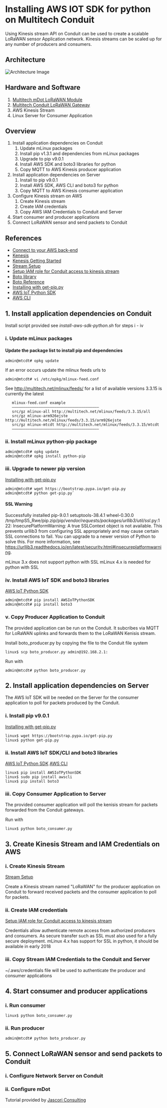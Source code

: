 # Installing AWS IOT SDK for python on Multitech Conduit

Using Kinesis stream API on Conduit can be used to create a scalable LoRaWAN sensor Application network.
Kinesis streams can be scaled up for any number of producers and consumers.

## Architecture

![Architecture Image](https://github.com/jascori/Conduit_AWS_IOT_SDK_Python/raw/master/AWS-Kinesis-Conduit.png)

## Hardware and Software

1. [Multitech mDot LoRaWAN Module](https://www.multitech.com/brands/multiconnect-mdot)
2. [Multitech Conduit LoRaWAN Gateway](https://www.multitech.com/brands/multiconnect-conduit)
3. AWS Kinesis Stream
4. Linux Server for Consumer Application

## Overview

1. Install application dependencies on Conduit
	1. Update mLinux packages
	2. Install pip v1.3.1 and dependencies from mLinux packages
	3. Upgrade to pip v9.0.1
	4. Install AWS SDK and boto3 libraries for python
	5. Copy MQTT to AWS Kinesis producer application
2. Install application dependencies on Server
	1. Install to pip v9.0.1
	2. Install AWS SDK, AWS CLI and boto3 for python
	3. Copy MQTT to AWS Kinesis consumer application
3. Configure Kinesis stream on AWS
	1. Create Kinesis stream
	2. Create IAM credentials 
	3. Copy AWS IAM Credentials	to Conduit and Server
4. Start consumer and producer applications
5. Connect LoRaWAN sensor and send packets to Conduit

## References

* [Connect to your AWS back-end](https://us-west-2.console.aws.amazon.com/console/home)
* [Kenesis](https://us-west-2.console.aws.amazon.com/kinesis/home)
* [Kenesis Getting Started](https://aws.amazon.com/kinesis/getting-started/)
* [Stream Setup](https://docs.aws.amazon.com/streams/latest/dev/getting-started.html)
* [Setup IAM role for Conduit access to kinesis stream](https://console.aws.amazon.com/iam/)
* [Boto library](https://github.com/boto/boto)
* [Boto Reference](http://boto3.readthedocs.io/en/latest/reference/services/iot.html)
* [Installing with get-pip.py](https://pip.pypa.io/en/stable/installing/)
* [AWS IoT Python SDK](https://github.com/aws/aws-iot-device-sdk-python)
* [AWS CLI](https://docs.aws.amazon.com/cli/latest/userguide/awscli-install-linux.html)


## 1. Install application dependencies on Conduit

Install script provided see *install-aws-sdk-python.sh* for steps i - iv

### i. Update mLinux packages

#### Update the package list to install pip and dependencies
```
admin@mtcdt# opkg update
```

If an error occurs update the mlinux feeds urls to 
```
admin@mtcdt# vi /etc/opkg/mlinux-feed.conf
```

See http://multitech.net/mlinux/feeds/ for a list of available versions
3.3.15 is currently the latest

```
   mlinux-feed.conf example
   ———————————————————————————————————————
   src/gz mlinux-all http://multitech.net/mlinux/feeds/3.3.15/all
   src/gz mlinux-arm926ejste http://multitech.net/mlinux/feeds/3.3.15/arm926ejste
   src/gz mlinux-mtcdt http://multitech.net/mlinux/feeds/3.3.15/mtcdt
   ———————————————————————————————————————
```

### ii. Install mLinux python-pip package
```
admin@mtcdt# opkg update
admin@mtcdt# opkg install python-pip
```


### iii. Upgrade to newer pip version
[Installing with get-pip.py](https://pip.pypa.io/en/stable/installing/)

```
admin@mtcdt# wget https://bootstrap.pypa.io/get-pip.py
admin@mtcdt# python get-pip.py`
```

#### SSL Warning
Successfully installed pip-9.0.1 setuptools-38.4.1 wheel-0.30.0
/tmp/tmpS5_Rwe/pip.zip/pip/_vendor/requests/packages/urllib3/util/ssl_.py:122: InsecurePlatformWarning: A true SSLContext object is not available. This prevents urllib3 from configuring SSL appropriately and may cause certain SSL connections to fail. You can upgrade to a newer version of Python to solve this. For more information, see https://urllib3.readthedocs.io/en/latest/security.html#insecureplatformwarning.

mLinux 3.x does not support python with SSL
mLinux 4.x is needed for python with SSL

### iv. Install AWS IoT SDK and boto3 libraries
[AWS IoT Python SDK](https://github.com/aws/aws-iot-device-sdk-python)

```
admin@mtcdt# pip install AWSIoTPythonSDK
admin@mtcdt# pip install boto3
```


### v. Copy Producer Application to Conduit

The provided application can be run on the Conduit. It subcribes via MQTT for LoRaWAN uplinks and forwards them to the LoRaWAN Kenisis stream.

Install boto_producer.py by copying the file to the Conduit file system
```
linux$ scp boto_producer.py admin@192.168.2.1:
```


Run with
```
admin@mtcdt# python boto_producer.py
```


## 2. Install application dependencies on Server

The AWS IoT SDK will be needed on the Server for the consumer application to poll for packets produced by the Conduit.


### i. Install pip v9.0.1
[Installing with get-pip.py](https://pip.pypa.io/en/stable/installing/)

```
linux$ wget https://bootstrap.pypa.io/get-pip.py
linux$ python get-pip.py
```


### ii. Install AWS IoT SDK/CLI and boto3 libraries
[AWS IoT Python SDK](https://github.com/aws/aws-iot-device-sdk-python)
[AWS CLI](https://docs.aws.amazon.com/cli/latest/userguide/awscli-install-linux.html)


```
linux$ pip install AWSIoTPythonSDK
linux$ sudo pip install awscli
linux$ pip install boto3
```

### iii. Copy Consumer Application to Server

The provided consumer application will poll the kenisis stream for packets forwarded from the Conduit gateways.

Run with
```
linux$ python boto_consumer.py
```


## 3. Create Kinesis Stream and IAM Credentials on AWS

### i. Create Kinesis Stream
[Stream Setup](https://docs.aws.amazon.com/streams/latest/dev/getting-started.html)

Create a Kinesis stream named "LoRaWAN" for the producer application on Conduit to forward received packets and the consumer application to poll for packets.

### ii. Create IAM credentials 
[Setup IAM role for Conduit access to kinesis stream](https://console.aws.amazon.com/iam/)

Credentials allow authenticate remote access from authorized producers and consumers.
As secure transfer such as SSL must also used for a fully secure deployment.
mLinux 4.x has support for SSL in python, it should be available in early 2018

### iii. Copy Stream IAM Credentials to the Conduit and Server

~/.aws/credentials file will be used to authenticate the producer and consumer applications

## 4. Start consumer and producer applications

### i. Run consumer 
```
linux$ python boto_consumer.py
```

### ii. Run producer 
```
admin@mtcdt# python boto_producer.py
```


## 5. Connect LoRaWAN sensor and send packets to Conduit

### i. Configure Network Server on Conduit

### ii. Configure mDot



Tutorial provided by [Jascori Consulting](https://www.jascori.com)